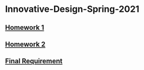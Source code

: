 # Innovative-Design-Spring-2021
## [Homework 1](https://github.com/mahfuztbt/Innovative-Design-Spring-2021/tree/master/Homework1%EF%BC%9AANN%20Predicting%20Salary )
## [Homework 2](https://github.com/mahfuztbt/Innovative-Design-Spring-2021/tree/master/Homework2%EF%BC%9AANN%26CNN%20Predicting%20MINIST)
## [Final Requirement](https://github.com/mahfuztbt/Innovative-Design-Spring-2021/tree/master/Final%20Project)
